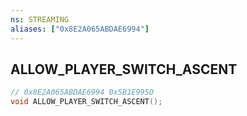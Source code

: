 ```yaml
---
ns: STREAMING
aliases: ["0x8E2A065ABDAE6994"]
---
```

## ALLOW_PLAYER_SWITCH_ASCENT

```c
// 0x8E2A065ABDAE6994 0x5B1E995D
void ALLOW_PLAYER_SWITCH_ASCENT();
```

